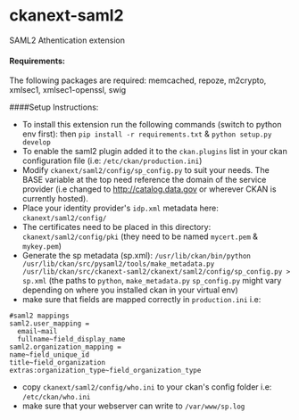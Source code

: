 ckanext-saml2
=============

SAML2 Athentication extension

#### Requirements:
The following packages are required: memcached, repoze, m2crypto, xmlsec1, xmlsec1-openssl, swig 

####Setup Instructions:
- To install this extension run the following commands (switch to python env first): then `pip install -r requirements.txt` & `python setup.py develop` 
- To enable the saml2 plugin added it to the `ckan.plugins` list in your ckan configuration file (i.e: `/etc/ckan/production.ini`)
- Modify `ckanext/saml2/config/sp_config.py` to suit your needs. The BASE variable at the top need reference  the domain of the service provider (i.e changed to http://catalog.data.gov or wherever CKAN is currently hosted).
- Place your identity provider's `idp.xml` metadata here: `ckanext/saml2/config/`
- The certificates need to be placed in this directory: `ckanext/saml2/config/pki` (they need to be named
`mycert.pem` & `mykey.pem`)
- Generate the sp metadata (sp.xml):
`/usr/lib/ckan/bin/python /usr/lib/ckan/src/pysaml2/tools/make_metadata.py /usr/lib/ckan/src/ckanext-saml2/ckanext/saml2/config/sp_config.py > sp.xml` (the paths to `python`, `make_metadata.py` `sp_config.py` might vary depending on where you installed ckan in your virtual env)
- make sure that fields are mapped correctly in `production.ini` i.e:
```
#saml2 mappings
saml2.user_mapping =
  email~mail
  fullname~field_display_name
saml2.organization_mapping =
name~field_unique_id
title~field_organization
extras:organization_type~field_organization_type
```
- copy `ckanext/saml2/config/who.ini` to your ckan's config folder i.e: `/etc/ckan/who.ini`
- make sure that your webserver can write to `/var/www/sp.log`
